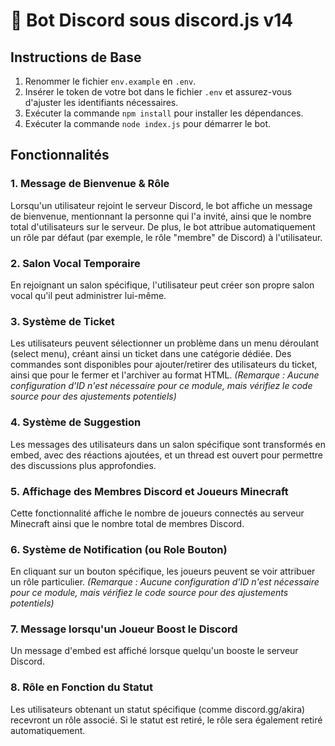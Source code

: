# 🤖 Bot Discord sous discord.js v14

## Instructions de Base

1. Renommer le fichier `env.example` en `.env`.
2. Insérer le token de votre bot dans le fichier `.env` et assurez-vous d'ajuster les identifiants nécessaires.
3. Exécuter la commande `npm install` pour installer les dépendances.
4. Exécuter la commande `node index.js` pour démarrer le bot.

## Fonctionnalités

### 1. Message de Bienvenue & Rôle

Lorsqu'un utilisateur rejoint le serveur Discord, le bot affiche un message de bienvenue, mentionnant la personne qui l'a invité, ainsi que le nombre total d'utilisateurs sur le serveur. De plus, le bot attribue automatiquement un rôle par défaut (par exemple, le rôle "membre" de Discord) à l'utilisateur.

### 2. Salon Vocal Temporaire

En rejoignant un salon spécifique, l'utilisateur peut créer son propre salon vocal qu'il peut administrer lui-même.

### 3. Système de Ticket 

Les utilisateurs peuvent sélectionner un problème dans un menu déroulant (select menu), créant ainsi un ticket dans une catégorie dédiée. Des commandes sont disponibles pour ajouter/retirer des utilisateurs du ticket, ainsi que pour le fermer et l'archiver au format HTML. *(Remarque : Aucune configuration d'ID n'est nécessaire pour ce module, mais vérifiez le code source pour des ajustements potentiels)*

### 4. Système de Suggestion

Les messages des utilisateurs dans un salon spécifique sont transformés en embed, avec des réactions ajoutées, et un thread est ouvert pour permettre des discussions plus approfondies.

### 5. Affichage des Membres Discord et Joueurs Minecraft

Cette fonctionnalité affiche le nombre de joueurs connectés au serveur Minecraft ainsi que le nombre total de membres Discord.

### 6. Système de Notification (ou Role Bouton) 

En cliquant sur un bouton spécifique, les joueurs peuvent se voir attribuer un rôle particulier. *(Remarque : Aucune configuration d'ID n'est nécessaire pour ce module, mais vérifiez le code source pour des ajustements potentiels)*

### 7. Message lorsqu'un Joueur Boost le Discord

Un message d'embed est affiché lorsque quelqu'un booste le serveur Discord.

### 8. Rôle en Fonction du Statut

Les utilisateurs obtenant un statut spécifique (comme discord.gg/akira) recevront un rôle associé. Si le statut est retiré, le rôle sera également retiré automatiquement.


